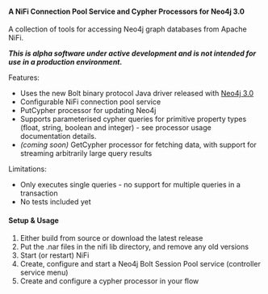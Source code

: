 #### A NiFi Connection Pool Service and Cypher Processors for Neo4j 3.0
A collection of tools for accessing Neo4j graph databases from Apache NiFi.

**_This is alpha software under active development and is not intended for use in a production environment._**

Features:

* Uses the new Bolt binary protocol Java driver released with [Neo4j 3.0](http://neo4j.com/blog/neo4j-3-0-massive-scale-developer-productivity/)
* Configurable NiFi connection pool service
* PutCypher processor for updating Neo4j
* Supports parameterised cypher queries for primitive property types (float, string, boolean and integer) - see processor usage documentation details.
* _(coming soon)_ GetCypher processor for fetching data, with support for streaming arbitrarily large query results 

Limitations:
* Only executes single queries - no support for multiple queries in a transaction
* No tests included yet

#### Setup & Usage

1. Either build from source or download the latest release
2. Put the .nar files in the nifi lib directory, and remove any old versions
3. Start (or restart) NiFi
4. Create, configure and start a Neo4j Bolt Session Pool service (controller service menu)
5. Create and configure a cypher processor in your flow

